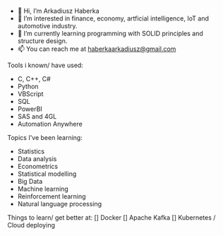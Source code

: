 - 👋 Hi, I’m Arkadiusz Haberka
- 👀 I’m interested in finance, economy, artficial intelligence, IoT and automotive industry.
- 🌱 I’m currently learning programming with SOLID principles and structure design. 
- 📫 You can reach me at haberkaarkadiusz@gmail.com

Tools i known/ have used:
- C, C++, C#
- Python
- VBScript
- SQL
- PowerBI
- SAS and 4GL
- Automation Anywhere

Topics I've been learning:
- Statistics
- Data analysis
- Econometrics
- Statistical modelling
- Big Data
- Machine learning
- Reinforcement learning
- Natural language processing

Things to learn/ get better at:
[] Docker
[] Apache Kafka
[] Kubernetes / Cloud deploying

<!---
HaberkaArkadiusz/HaberkaArkadiusz is a ✨ special ✨ repository because its `README.md` (this file) appears on your GitHub profile.
You can click the Preview link to take a look at your changes.
--->

